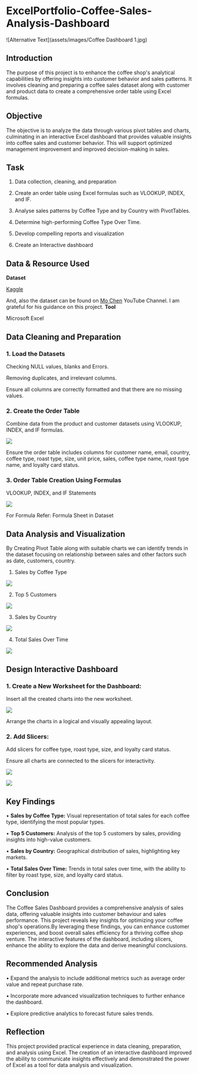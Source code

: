 # ExcelPortfolio-Coffee-Sales-Analysis-Dashboard

![Alternative Text](assets/images/Coffee Dashboard 1.jpg)

## Introduction
The purpose of this project is to enhance the coffee shop's analytical capabilities by offering insights into customer behavior and sales patterns. It involves cleaning and preparing a coffee sales dataset along with customer and product data to create a comprehensive order table using Excel formulas. 
## Objective
The objective is to analyze the data through various pivot tables and charts, culminating in an interactive Excel dashboard that provides valuable insights into coffee sales and customer behavior. This will support optimized management improvement and improved decision-making in sales.
## Task
1. Data collection, cleaning, and preparation
   
2. Create an order table using Excel formulas such as VLOOKUP, INDEX, and IF.
 
3. Analyse sales patterns by Coffee Type and by Country with PivotTables.
   
4. Determine high-performing Coffee Type Over Time.
 
5. Develop compelling reports and visualization
    
6. Create an Interactive dashboard
## Data & Resource Used
**Dataset**

[Kaggle](https://www.kaggle.com/datasets?fileType=csv)

And, also the dataset can be found on [Mo Chen](https://www.youtube.com/@mo-chen) YouTube Channel. I am grateful for his guidance on this project.
**Tool** 

Microsoft Excel
## Data Cleaning and Preparation
### 1. Load the Datasets
Checking NULL values, blanks and Errors.

Removing duplicates, and irrelevant columns.

Ensure all columns are correctly formatted and that there are no missing values.
### 2. Create the Order Table
Combine data from the product and customer datasets using VLOOKUP, INDEX, and IF formulas.

![](https://github.com/sangeetha-arumugam/ExcelPortfolio-Coffee-Sales-Analysis-Dashboard/blob/main/assets/images/Excel%20Formulas.png)

Ensure the order table includes columns for customer name, email, country, coffee type, roast type, size, unit price, sales, coffee type name, roast type name, and loyalty card status.
### 3. Order Table Creation Using Formulas
VLOOKUP, INDEX, and IF Statements

![](https://github.com/sangeetha-arumugam/ExcelPortfolio-Coffee-Sales-Analysis-Dashboard/blob/main/assets/images/Orders%20Table.png)

For Formula Refer: Formula Sheet in Dataset
## Data Analysis and Visualization
By Creating Pivot Table along with suitable charts we can identify trends in the dataset focusing on relationship between sales and other factors such as date, customers, country.

1. Sales by Coffee Type

![](https://github.com/sangeetha-arumugam/ExcelPortfolio-Coffee-Sales-Analysis-Dashboard/blob/main/assets/images/Sales%20by%20CoffeeType.png)
   
2. Top 5 Customers

![](https://github.com/sangeetha-arumugam/ExcelPortfolio-Coffee-Sales-Analysis-Dashboard/blob/main/assets/images/Top%205%20Customers.png)
 
3. Sales by Country

![](https://github.com/sangeetha-arumugam/ExcelPortfolio-Coffee-Sales-Analysis-Dashboard/blob/main/assets/images/Sales%20by%20Country.png)
 
4. Total Sales Over Time

![](https://github.com/sangeetha-arumugam/ExcelPortfolio-Coffee-Sales-Analysis-Dashboard/blob/main/assets/images/Total%20Sales%20Over%20Time.png)

## Design Interactive Dashboard 
### 1.	Create a New Worksheet for the Dashboard:
Insert all the created charts into the new worksheet.

![](https://github.com/sangeetha-arumugam/ExcelPortfolio-Coffee-Sales-Analysis-Dashboard/blob/main/assets/images/Coffee%20Dashboard%20Theme1.png)

Arrange the charts in a logical and visually appealing layout.
### 2.	Add Slicers:
Add slicers for coffee type, roast type, size, and loyalty card status.

Ensure all charts are connected to the slicers for interactivity.

![](https://github.com/sangeetha-arumugam/ExcelPortfolio-Coffee-Sales-Analysis-Dashboard/blob/main/assets/images/Coffee%20Dashboard%20Theme2.png)

![](https://github.com/sangeetha-arumugam/ExcelPortfolio-Coffee-Sales-Analysis-Dashboard/blob/main/assets/images/Coffee%20Dashboard%20Theme3.png)

## Key Findings
•	**Sales by Coffee Type:** Visual representation of total sales for each coffee type, identifying the most popular types.

•	**Top 5 Customers:** Analysis of the top 5 customers by sales, providing insights into high-value customers.

•	**Sales by Country:** Geographical distribution of sales, highlighting key markets.

•	**Total Sales Over Time:** Trends in total sales over time, with the ability to filter by roast type, size, and loyalty card status.
## Conclusion
The Coffee Sales Dashboard provides a comprehensive analysis of sales data, offering valuable insights into customer behaviour and sales performance. This project reveals key insights for optimizing your coffee shop's operations.By leveraging these findings, you can enhance customer experiences, and boost overall sales efficiency for a thriving coffee shop venture. The interactive features of the dashboard, including slicers, enhance the ability to explore the data and derive meaningful conclusions.
## Recommended Analysis
•	Expand the analysis to include additional metrics such as average order value and repeat purchase rate.

•	Incorporate more advanced visualization techniques to further enhance the dashboard.

•	Explore predictive analytics to forecast future sales trends.
## Reflection
This project provided practical experience in data cleaning, preparation, and analysis using Excel. The creation of an interactive dashboard improved the ability to communicate insights effectively and demonstrated the power of Excel as a tool for data analysis and visualization.







